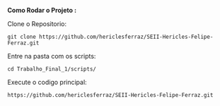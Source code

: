 **Como Rodar o Projeto :** 

Clone o Repositorio:


	git clone https://github.com/hericlesferraz/SEII-Hericles-Felipe-Ferraz.git 

Entre na pasta com os scripts:

    cd Trabalho_Final_1/scripts/

Execute o codigo principal:

    https://github.com/hericlesferraz/SEII-Hericles-Felipe-Ferraz.git

	


